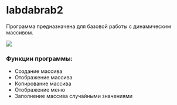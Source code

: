 # labdabrab2
<p>Программа предназначена для базовой работы с динамическим массивом.</p>
<img src='https://i.imgur.com/fhpzKyf.png' />
<br>
<h3>Функции программы:</h3>
<ul>
<li>Создание массива</li>
<li>Отображение массива</li>
<li>Копирование массива</li>
<li>Отображение меню</li>
<li>Заполнение массива случайными значениями</li>
</ul>
